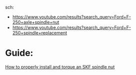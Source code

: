 sch:
- https://www.youtube.com/results?search_query=Ford+F-250+axle+spindle+nut
- https://www.youtube.com/results?search_query=Ford+F-250+spindle+replacement

# Guide:
[How to properly install and torque an SKF spindle nut](https://youtu.be/5_JbwziCmts)
